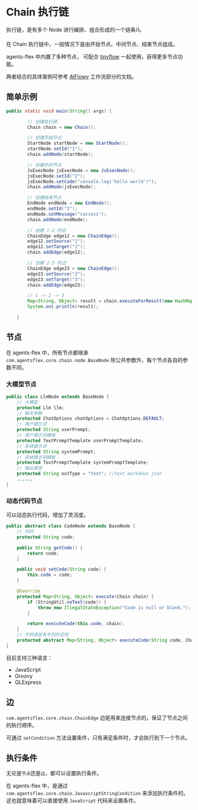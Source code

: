 # Chain 执行链

执行链，是有多个 Node 进行编排、组合形成的一个链条⛓。

在 Chain 执行链中，一般情况下是由开始节点、中间节点、结束节点组成。

agents-flex 中内置了多种节点，
可配合 [tinyflow](https://www.tinyflow.cn/zh/core/node.html)
一起使用，获得更多节点功能。

两者结合的具体案例可参考
[AIFlowy](https://aiflowy.tech/zh/product/workflow/what_is_workflow.html)
工作流部分的文档。

## 简单示例
```java
public static void main(String[] args) {

        // 创建执行链
        Chain chain = new Chain();

        // 创建开始节点
        StartNode startNode = new StartNode();
        startNode.setId("1");
        chain.addNode(startNode);

        // 创建中间节点
        JsExecNode jsExecNode = new JsExecNode();
        jsExecNode.setId("2");
        jsExecNode.setCode("console.log('hello world')");
        chain.addNode(jsExecNode);

        // 创建结束节点
        EndNode endNode = new EndNode();
        endNode.setId("3");
        endNode.setMessage("success");
        chain.addNode(endNode);

        // 创建 1-2 的边
        ChainEdge edge12 = new ChainEdge();
        edge12.setSource("1");
        edge12.setTarget("2");
        chain.addEdge(edge12);

        // 创建 2-3 的边
        ChainEdge edge23 = new ChainEdge();
        edge23.setSource("2");
        edge23.setTarget("3");
        chain.addEdge(edge23);

        // 1 -> 2 -> 3
        Map<String, Object> result = chain.executeForResult(new HashMap<>());
        System.out.println(result);

    }
```
## 节点
在 agents-flex 中，所有节点都继承 `com.agentsflex.core.chain.node.BaseNode`
除公共参数外，每个节点各自的参数不同。
### 大模型节点
```java
public class LlmNode extends BaseNode {
    // 大模型
    protected Llm llm;
    // 聊天参数
    protected ChatOptions chatOptions = ChatOptions.DEFAULT;
    // 用户提示词
    protected String userPrompt;
    // 用户提示词模板
    protected TextPromptTemplate userPromptTemplate;
    // 系统提示词
    protected String systemPrompt;
    // 系统提示词模板
    protected TextPromptTemplate systemPromptTemplate;
    // 输出类型
    protected String outType = "text"; //text markdown json
    ......
}
```
### 动态代码节点
可以动态执行代码，增加了灵活度。
```java
public abstract class CodeNode extends BaseNode {
    // 代码
    protected String code;

    public String getCode() {
        return code;
    }

    public void setCode(String code) {
        this.code = code;
    }

    @Override
    protected Map<String, Object> execute(Chain chain) {
        if (StringUtil.noText(code)) {
            throw new IllegalStateException("Code is null or blank.");
        }

        return executeCode(this.code, chain);
    }
    // 不同语言有不同的实现
    protected abstract Map<String, Object> executeCode(String code, Chain chain);
}
```
目前支持三种语言：
- JavaScript
- Groovy
- QLExpress

## 边
`com.agentsflex.core.chain.ChainEdge`
边是用来连接节点的，保证了节点之间的执行顺序。

可通过 `setCondition` 方法设置条件，只有满足条件时，才会执行到下一个节点。

## 执行条件

无论是`节点`还是`边`，都可以设置执行条件。

在 agents-flex 中，是通过 `com.agentsflex.core.chain.JavascriptStringCondition` 来添加执行条件的。
这也就意味着可以直接使用 `JavaScript` 代码来设置条件。
